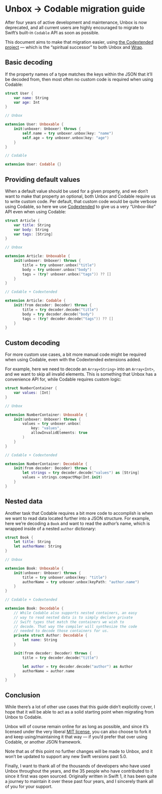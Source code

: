 # Unbox → Codable migration guide

After four years of active development and maintenance, Unbox is now deprecated, and all current users are highly encouraged to migrate to Swift’s built-in `Codable` API as soon as possible.

This document aims to make that migration easier, using [the Codextended project](https://github.com/JohnSundell/Codextended) — which is the “spiritual successor” to both Unbox and [Wrap](https://github.com/JohnSundell/Wrap).

## Basic decoding

If the property names of a type matches the keys within the JSON that it’ll be decoded from, then most often no custom code is required when using Codable:

```swift
struct User {
    var name: String
    var age: Int
}

// Unbox

extension User: Unboxable {
    init(unboxer: Unboxer) throws {
        self.name = try unboxer.unbox(key: "name")
        self.age = try unboxer.unbox(key: "age")
    }
}

// Codable

extension User: Codable {}
```

## Providing default values

When a default value should be used for a given property, and we don’t want to make that property an optional, both Unbox and Codable require us to write custom code. Per default, that custom code would be quite verbose using Codable, so here we use [Codextended](https://github.com/JohnSundell/Codextended) to give us a very *“Unbox-like”* API even when using Codable:

```swift
struct Article {
    var title: String
    var body: String
    var tags: [String]
}

// Unbox

extension Article: Unboxable {
    init(unboxer: Unboxer) throws {
        title = try unboxer.unbox("title")
        body = try unboxer.unbox("body")
        tags = (try? unboxer.unbox("tags")) ?? []
    }
}

// Codable + Codextended

extension Article: Codable {
    init(from decoder: Decoder) throws {
        title = try decoder.decode("title")
        body = try decoder.decode("body")
        tags = (try? decoder.decode("tags")) ?? []
    }
}
```

## Custom decoding

For more custom use cases, a bit more manual code might be required when using Codable, even with the Codextended extensions added.

For example, here we need to decode an `Array<String>` into an `Array<Int>`, and we want to skip all invalid elements. This is something that Unbox has a convenience API for, while Codable requires custom logic:

```swift
struct NumberContainer {
    var values: [Int]
}

// Unbox

extension NumberContainer: Unboxable {
    init(unboxer: Unboxer) throws {
        values = try unboxer.unbox(
            key: "values",
            allowInvalidElements: true
        )
    }
}

// Codable + Codextended

extension NumberContainer: Decodable {
    init(from decoder: Decoder) throws {
        let strings = try decoder.decode("values") as [String]
        values = strings.compactMap(Int.init)
    }
}
```

## Nested data

Another task that Codable requires a bit more code to accomplish is when we want to read data located further into a JSON structure. For example, here we’re decoding a `Book` and want to read the author’s name, which is wrapped inside of a nested `author` dictionary:

```swift
struct Book {
    let title: String
    let authorName: String
}

// Unbox

extension Book: Unboxable {
    init(unboxer: Unboxer) throws {
        title = try unboxer.unbox(key: "title")
        authorName = try unboxer.unbox(keyPath: "author.name")
    }
}

// Codable + Codextended

extension Book: Decodable {
    // While Codable also supports nested containers, an easy
    // way to read nested data is to simply declare private
    // Swift types that match the containers we wish to
    // decode. That way the compiler will synthesize the code
    // needed to decode those containers for us.
    private struct Author: Decodable {
        let name: String
    }

    init(from decoder: Decoder) throws {
        title = try decoder.decode("title")

        let author = try decoder.decode("author") as Author
        authorName = author.name
    }
}
```

## Conclusion

While there’s a lot of other use cases that this guide didn’t explicitly cover, I hope that it will be able to act as a solid starting point when migrating from Unbox to Codable.

Unbox will of course remain online for as long as possible, and since it’s licensed under the very liberal [MIT license](https://github.com/JohnSundell/Unbox/blob/master/LICENSE), you can also choose to fork it and keep using/maintaining it that way — if you’d prefer that over using Codable, or another JSON framework.

Note that as of this point no further changes will be made to Unbox, and it won’t be updated to support any new Swift versions past 5.0.

Finally, I want to thank all of the thousands of developers who have used Unbox throughout the years, and the 35 people who have contributed to it since it first was open sourced. Originally written in Swift 1, it has been quite a journey to maintain it over these past four years, and I sincerely thank all of you for your support.